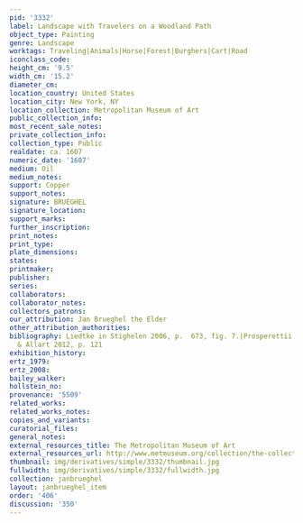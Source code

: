 ```yaml
---
pid: '3332'
label: Landscape with Travelers on a Woodland Path
object_type: Painting
genre: Landscape
worktags: Traveling|Animals|Horse|Forest|Burghers|Cart|Road
iconclass_code:
height_cm: '9.5'
width_cm: '15.2'
diameter_cm:
location_country: United States
location_city: New York, NY
location_collection: Metropolitan Museum of Art
public_collection_info:
most_recent_sale_notes:
private_collection_info:
collection_type: Public
realdate: ca. 1607
numeric_date: '1607'
medium: Oil
medium_notes:
support: Copper
support_notes:
signature: BRUEGHEL
signature_location:
support_marks:
further_inscription:
print_notes:
print_type:
plate_dimensions:
states:
printmaker:
publisher:
series:
collaborators:
collaborator_notes:
collectors_patrons:
our_attribution: Jan Brueghel the Elder
other_attribution_authorities:
bibliography: Liedtke in Stighelen 2006, p.  673, fig. 7.|Prosperettii 2009, p. 4|Currie
  & Allart 2012, p. 121
exhibition_history:
ertz_1979:
ertz_2008:
bailey_walker:
hollstein_no:
provenance: '5509'
related_works:
related_works_notes:
copies_and_variants:
curatorial_files:
general_notes:
external_resources_title: The Metropolitan Museum of Art
external_resources_url: http://www.metmuseum.org/collection/the-collection-online/search/438465
thumbnail: img/derivatives/simple/3332/thumbnail.jpg
fullwidth: img/derivatives/simple/3332/fullwidth.jpg
collection: janbrueghel
layout: janbrueghel_item
order: '406'
discussion: '350'
---
```


